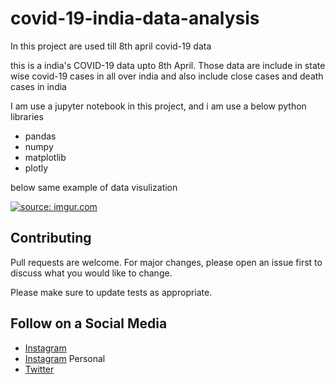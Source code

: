 # covid-19-india-data-analysis
In this project are used till 8th april covid-19 data

this is a india's COVID-19 data upto 8th April. Those data are include in state wise covid-19 cases in all over india and also include close cases and death cases in india


I am use a jupyter notebook in this project, and i am use a below python libraries
 - pandas
 - numpy
 - matplotlib
 - plotly

below same example of data visulization

<a href="https://imgur.com/dlGGnyG"><img src="https://i.imgur.com/dlGGnyG.png" title="source: imgur.com" /></a>


## Contributing
Pull requests are welcome. For major changes, please open an issue first to discuss what you would like to change.

Please make sure to update tests as appropriate.

## Follow on a Social Media
- [Instagram](https://bit.ly/3b9Qeo4)
- [Instagram](https://bit.ly/32SXHV0) Personal
- [Twitter](https://bit.ly/3dbLJLC)

